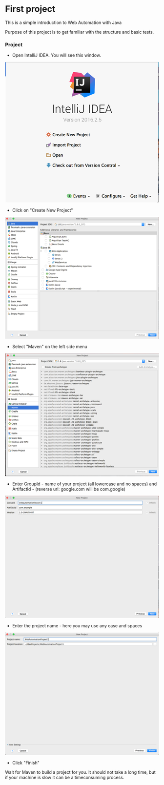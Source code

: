 # First project

This is a simple introduction to Web Automation with Java

Purpose of this project is to get familiar with the structure and basic tests.

### Project

  -  Open IntelliJ IDEA. You will see this window. 

![](https://github.com/Fedor-Tsyganov/qa-automation-lessons/blob/master/WEB/Lesson1/images/step1.png?raw=true)

  -  Click on "Create New Project"

![](https://github.com/Fedor-Tsyganov/qa-automation-lessons/blob/master/WEB/Lesson1/images/step2.png?raw=true)

  -  Select "Maven" on the left side menu

![](https://github.com/Fedor-Tsyganov/qa-automation-lessons/blob/master/WEB/Lesson1/images/step3.png?raw=true)

  -  Enter GroupId - name of your project (all lowercase and no spaces) and ArtifactId - (reverse url: google.com will be com.google)

![](https://github.com/Fedor-Tsyganov/qa-automation-lessons/blob/master/WEB/Lesson1/images/step4.png?raw=true)

  -  Enter the project name - here you may use any case and spaces

![](https://github.com/Fedor-Tsyganov/qa-automation-lessons/blob/master/WEB/Lesson1/images/step5.png?raw=true)

  -  Click "Finish"


Wait for Maven to build a project for you. It should not take a long time, but if your machine is slow it can be a timeconsuming process.
